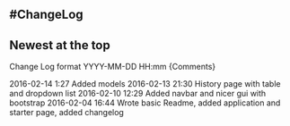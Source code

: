 #ChangeLog
---
Newest at the top
---
Change Log format
	YYYY-MM-DD HH:mm {Comments}

2016-02-14 1:27 Added models
2016-02-13 21:30 History page with table and dropdown list
2016-02-10 12:29 Added navbar and nicer gui with bootstrap
2016-02-04 16:44 Wrote basic Readme, added application and starter page, added changelog
